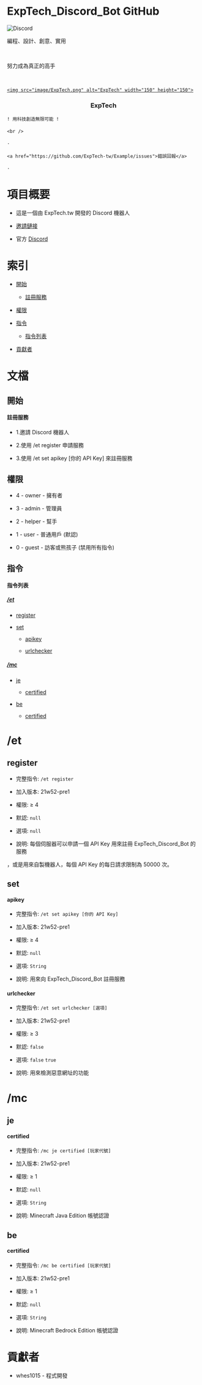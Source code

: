 # ExpTech_Discord_Bot GitHub

<img alt="Discord" src="https://img.shields.io/discord/857181425908318218">

編程、設計、創意、實用

<br>

努力成為真正的高手

<br />

<p align="center">

  <a href="https://github.com/ExpTech-tw/Example/">

    <img src="image/ExpTech.png" alt="ExpTech" width="150" height="150">

  </a>

  <h3 align="center">ExpTech</h3>

  <p align="center">

    ! 用科技創造無限可能 !

    <br />

    ·

    <a href="https://github.com/ExpTech-tw/Example/issues">錯誤回報</a>

    ·

  </p>

</p>

# 項目概要

* 這是一個由 ExpTech.tw 開發的 Discord 機器人

* [邀請鏈接]( https://reurl.cc/Xloo6D)

* 官方 [Discord](https://discord.gg/rkPu3msUf3)

# 索引

- [開始](#開始)

  - [註冊服務](#註冊服務)

- [權限](#權限)

- [指令](#指令)

  - [指令列表](#指令列表)

- [貢獻者](#貢獻者)

# 文檔

## 開始

#### 註冊服務

* 1.邀請 Discord 機器人

* 2.使用 /et register 申請服務

* 3.使用 /et set apikey [你的 API Key] 來註冊服務

## 權限

- 4 - owner - 擁有者

- 3 - admin - 管理員

- 2 - helper - 幫手

- 1 - user - 普通用戶 (默認)

- 0 - guest - 訪客或熊孩子 (禁用所有指令)

## 指令

#### 指令列表

##### [/et](#et)

- [register](#register)

- [set](#set)

  - [apikey](#apikey)

  - [urlchecker](#urlchecker)

##### [/mc](#mc)

- [je](#je)

  - [certified](#certified)

- [be](#be)

  - [certified](#certified)

# /et

## register 

- 完整指令: ```/et register```

- 加入版本: 21w52-pre1

- 權限: ≥ 4

- 默認: ```null```

- 選項: ```null```

- 說明: 每個伺服器可以申請一個 API Key 用來註冊 ExpTech_Discord_Bot 的服務

，或是用來自製機器人，每個 API Key 的每日請求限制為 50000 次。

## set

#### apikey

- 完整指令: ```/et set apikey [你的 API Key]```

- 加入版本: 21w52-pre1

- 權限: ≥ 4

- 默認: ```null```

- 選項: ```String```

- 說明: 用來向 ExpTech_Discord_Bot 註冊服務

#### urlchecker

- 完整指令: ```/et set urlchecker [選項]```

- 加入版本: 21w52-pre1

- 權限: ≥ 3

- 默認: ```false```

- 選項: ```false``` ```true```

- 說明: 用來檢測惡意網址的功能

# /mc

## je

#### certified

- 完整指令: ```/mc je certified [玩家代號]```

- 加入版本: 21w52-pre1

- 權限: ≥ 1

- 默認: ```null```

- 選項: ```String```

- 說明: Minecraft Java Edition 帳號認證

## be

#### certified

- 完整指令: ```/mc be certified [玩家代號]```

- 加入版本: 21w52-pre1

- 權限: ≥ 1

- 默認: ```null```

- 選項: ```String```

- 說明: Minecraft Bedrock Edition 帳號認證

# 貢獻者

* whes1015 - 程式開發

